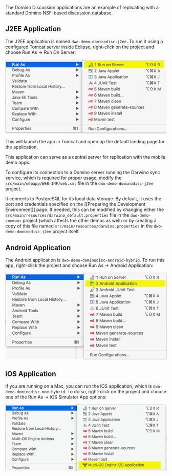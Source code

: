 The Domino Discussion applications are an example of replicating with a standard Domino NSF-based discussion database.

J2EE Application
-----------------

The J2EE application is named `dwo-demo-dominodisc-j2ee`. To run it using a configured Tomcat server inside Eclipse, right-click on the project and choose Run As &rarr; Run On Server:

![](runas-runonserver.png)

This will launch the app in Tomcat and open up the default landing page for the application.

This application can serve as a central server for replication with the mobile demo apps.

To configure its connection to a Domino server running the Darwino sync service, which is required for proper usage, modify the `src/main/webapp/WEB-INF/web.xml` file in the `dwo-demo-dominodisc-j2ee` project.

It connects to PostgreSQL for its local data storage. By default, it uses the port and credentials specified on the [[Preparing the Development Environment]] page. If needed, this can be modified by changing either the `src/main/resources/darwino_default.properties` file in the `dwo-demo-commons` project (which affects the other demos as well) or by creating a copy of this file named `src/main/resources/darwino.properties` in the `dwo-demo-dominodisc-j2ee` project itself.

Android Application
-------------------

The Android application is `dwo-demo-dominodisc-android-hybrid`. To run this app, right-click the project and choose Run As &rarr; Android Application:

![](runas-android.png)

iOS Application
---------------

If you are running on a Mac, you can run the iOS application, which is `dwo-demo-dominodisc-moe-hybrid`. To do so, right-click on the project and choose one of the Run As &rarr; iOS Simulator App options:

![](runas-ios.png)